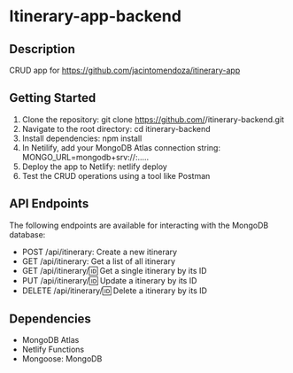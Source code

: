 # Itinerary-app-backend

## Description
CRUD app for https://github.com/jacintomendoza/itinerary-app

## Getting Started
1. Clone the repository: git clone https://github.com/<username>/itinerary-backend.git
2. Navigate to the root directory: cd itinerary-backend
3. Install dependencies: npm install
4. In Netilify, add your MongoDB Atlas connection string: MONGO_URL=mongodb+srv://<username>:<password>.....
5. Deploy the app to Netlify: netlify deploy
6. Test the CRUD operations using a tool like Postman

## API Endpoints
The following endpoints are available for interacting with the MongoDB database:

- POST /api/itinerary: Create a new itinerary
- GET /api/itinerary: Get a list of all itinerary
- GET /api/itinerary/:id: Get a single itinerary by its ID
- PUT /api/itinerary/:id: Update a itinerary by its ID
- DELETE /api/itinerary/:id: Delete a itinerary by its ID

## Dependencies
- MongoDB Atlas
- Netlify Functions
- Mongoose: MongoDB